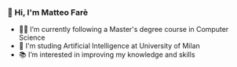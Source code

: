 ### 👋 Hi, I'm Matteo Farè 
- 👨‍🎓 I’m currently following a Master's degree course in Computer Science
- 🤖 I'm studing Artificial Intelligence at University of Milan
- 📚 I’m interested in improving my knowledge and skills

<!---
Sabaudian/Sabaudian is a ✨ special ✨ repository because its `README.md` (this file) appears on your GitHub profile.
You can click the Preview link to take a look at your changes.
--->
